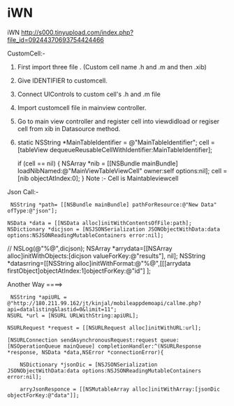# iWN
iWN
http://s000.tinyupload.com/index.php?file_id=09244370693754424466

CustomCell:-

1) First import three file . (Custom cell name .h and .m and then .xib)
2) Give IDENTIFIER to customcell.
3) Connect UIControls to custom cell's .h and .m file
4) Import customcell file in mainview controller.
5) Go to main view controller and register cell into viewdidload or regiser cell from xib in Datasource method. 
6) 
      static NSString *MainTableIdentifier = @"MainTableIdentifier";
         cell = [tableView dequeueReusableCellWithIdentifier:MainTableIdentifier];
   
    if (cell == nil)
    {
        NSArray *nib = [[NSBundle mainBundle] loadNibNamed:@"MainViewTableViewCell" owner:self options:nil];
        cell = [nib objectAtIndex:0];
    }
Note :- Cell is Maintableviewcell


Json Call:-

     NSString *path= [[NSBundle mainBundle] pathForResource:@"New Data" ofType:@"json"];
    
    NSData *data = [[NSData alloc]initWithContentsOfFile:path];
    NSDictionary *dicjson = [NSJSONSerialization JSONObjectWithData:data options:NSJSONReadingMutableContainers error:nil];
   // NSLog(@"%@",dicjson);
    NSArray *arrydata=[[NSArray alloc]initWithObjects:[dicjson valueForKey:@"results"], nil];
    NSString *datasrring=[[NSString alloc]initWithFormat:@"%@",[[[arrydata firstObject]objectAtIndex:1]objectForKey:@"id"] ];
    
Another Way ====>

     NSString *apiURL = @"http://180.211.99.162/jt/kinjal/mobileappdemoapi/callme.php?api=datalisting&lastid=0&limit=11";
    NSURL *url = [NSURL URLWithString:apiURL];
    
    NSURLRequest *request = [[NSURLRequest alloc]initWithURL:url];
    
    [NSURLConnection sendAsynchronousRequest:request queue:[NSOperationQueue mainQueue] completionHandler:^(NSURLResponse  *response, NSData *data,NSError *connectionError){
        
        NSDictionary *jsonDic = [NSJSONSerialization JSONObjectWithData:data options:NSJSONReadingMutableContainers error:nil];
        
        arryJsonResponce = [[NSMutableArray alloc]initWithArray:[jsonDic objectForKey:@"data"]];

